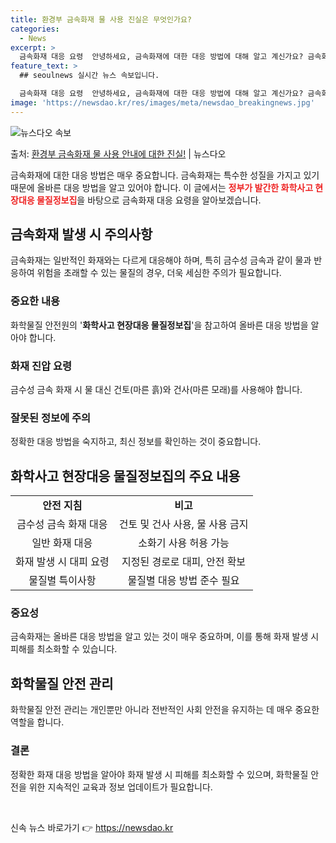```yaml
---
title: 환경부 금속화재 물 사용 진실은 무엇인가요?
categories:
  - News
excerpt: >
  금속화재 대응 요령  안녕하세요, 금속화재에 대한 대응 방법에 대해 알고 계신가요? 금속화재는 일반적인 화재…
feature_text: >
  ## seoulnews 실시간 뉴스 속보입니다.

  금속화재 대응 요령  안녕하세요, 금속화재에 대한 대응 방법에 대해 알고 계신가요? 금속화재는 일반적인 화재…
image: 'https://newsdao.kr/res/images/meta/newsdao_breakingnews.jpg'
---
```


![뉴스다오 속보](https://newsdao.kr/res/images/meta/newsdao_breakingnews.jpg)

<p>출처: <a href="https://newsdao.kr/4512" rel="dofollow">환경부 금속화재 물 사용 안내에 대한 진실!</a> | 뉴스다오</p>

<p data-ke-size="size16">금속화재에 대한 대응 방법은 매우 중요합니다. 금속화재는 특수한 성질을 가지고 있기 때문에 올바른 대응 방법을 알고 있어야 합니다. 이 글에서는 <b><span style="color: #ee2323;">정부가 발간한 화학사고 현장대응 물질정보집</span></b>을 바탕으로 금속화재 대응 요령을 알아보겠습니다.</p>

<h2 data-ke-size="size26">금속화재 발생 시 주의사항</h2>
<p data-ke-size="size16">금속화재는 일반적인 화재와는 다르게 대응해야 하며, 특히 금수성 금속과 같이 물과 반응하여 위험을 초래할 수 있는 물질의 경우, 더욱 세심한 주의가 필요합니다.</p>

<h3>중요한 내용</h3>
<p data-ke-size="size16">화학물질 안전원의 '<b>화학사고 현장대응 물질정보집</b>'을 참고하여 올바른 대응 방법을 알아야 합니다.</p>

<h3>화재 진압 요령</h3>
<p data-ke-size="size16">금수성 금속 화재 시 물 대신 건토(마른 흙)와 건사(마른 모래)를 사용해야 합니다.</p>

<h3>잘못된 정보에 주의</h3>
<p data-ke-size="size16">정확한 대응 방법을 숙지하고, 최신 정보를 확인하는 것이 중요합니다.</p>

<h2 data-ke-size="size26">화학사고 현장대응 물질정보집의 주요 내용</h2>
<table>
<tbody>
<tr>
<td style="text-align: center; height: 17px;"><b>안전 지침</b></td>
<td style="text-align: center; height: 17px;"><b>비고</b></td>
</tr>
<tr>
<td style="text-align: center; height: 17px;">금수성 금속 화재 대응</td>
<td style="text-align: center; height: 17px;">건토 및 건사 사용, 물 사용 금지</td>
</tr>
<tr>
<td style="text-align: center; height: 17px;">일반 화재 대응</td>
<td style="text-align: center; height: 17px;">소화기 사용 허용 가능</td>
</tr>
<tr>
<td style="text-align: center; height: 17px;">화재 발생 시 대피 요령</td>
<td style="text-align: center; height: 17px;">지정된 경로로 대피, 안전 확보</td>
</tr>
<tr>
<td style="text-align: center; height: 17px;">물질별 특이사항</td>
<td style="text-align: center; height: 17px;">물질별 대응 방법 준수 필요</td>
</tr>
</tbody>
</table>

<h3>중요성</h3>
<p data-ke-size="size16">금속화재는 올바른 대응 방법을 알고 있는 것이 매우 중요하며, 이를 통해 화재 발생 시 피해를 최소화할 수 있습니다.</p>

<h2 data-ke-size="size26">화학물질 안전 관리</h2>
<p data-ke-size="size16">화학물질 안전 관리는 개인뿐만 아니라 전반적인 사회 안전을 유지하는 데 매우 중요한 역할을 합니다.</p>

<h3>결론</h3>
<p data-ke-size="size16">정확한 화재 대응 방법을 알아야 화재 발생 시 피해를 최소화할 수 있으며, 화학물질 안전을 위한 지속적인 교육과 정보 업데이트가 필요합니다.</p>

<p data-ke-size="size16">&nbsp;</p>
 

신속 뉴스 바로가기 👉 <a href="https://newsdao.kr" rel="dofollow">https://newsdao.kr</a>


